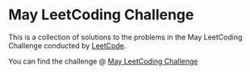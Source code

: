 # May LeetCoding Challenge

This is a collection of solutions to the problems in the May LeetCoding Challenge conducted by [LeetCode](https://www.leetcode.com).

You can find the challenge @ [May LeetCoding Challenge](https://leetcode.com/explore/challenge/card/may-leetcoding-challenge/)
